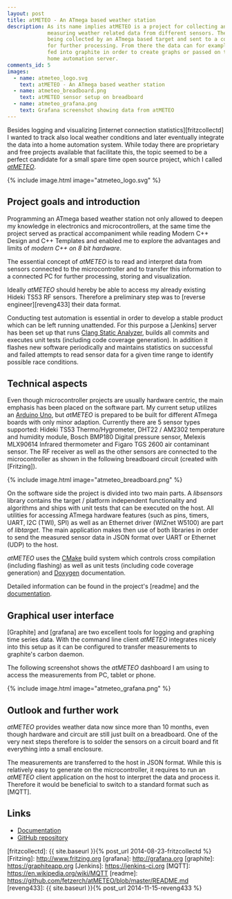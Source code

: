 ```yaml
---
layout: post
title: atMETEO - An ATmega based weather station
description: As its name implies atMETEO is a project for collecting and
             measuring weather related data from different sensors. The data is
             being collected by an ATmega based target and sent to a computer
             for further processing. From there the data can for example be
             fed into graphite in order to create graphs or passed on to a
             home automation server.
comments_id: 5
images:
  - name: atmeteo_logo.svg
    text: atMETEO - An ATmega based weather station
  - name: atmeteo_breadboard.png
    text: atMETEO sensor setup on breadboard
  - name: atmeteo_grafana.png
    text: Grafana screenshot showing data from atMETEO
---
```


Besides logging and visualizing [internet connection statistics][fritzcollectd]
I wanted to track also local weather conditions and later eventually integrate
the data into a home automation system. While today there are proprietary and
free projects available that facilitate this, the topic seemed to be a perfect
candidate for a small spare time open source project, which I called
*[atMETEO]*.

{% include image.html image="atmeteo_logo.svg" %}

## Project goals and introduction

Programming an ATmega based weather station not only allowed to deepen my
knowledge in electronics and microcontrollers, at the same time the project
served as practical accompaniment while reading Modern C++ Design and
C++ Templates and enabled me to explore the advantages and limits of
*modern C++ on 8 bit hardware*.

The essential concept of *atMETEO* is to read and interpret data from
sensors connected to the microcontroller and to transfer this
information to a connected PC for further processing, storing and
visualization.

Ideally *atMETEO* should hereby be able to access my already existing Hideki
TS53 RF sensors. Therefore a preliminary step was to
[reverse engineer][reveng433] their data format.

Conducting test automation is essential in order to develop a stable
product which can be left running unattended. For this purpose a [Jenkins]
server has been set up that runs [Clang Static Analyzer], builds all commits
and executes unit tests (including code coverage generation). In addition it
flashes new software periodically and maintains statistics on successful and
failed attempts to read sensor data for a given time range to identify possible
race conditions.

## Technical aspects

Even though microcontroller projects are usually hardware centric, the
main emphasis has been placed on the software part. My current setup utilizes
an [Arduino Uno][], but *atMETEO* is prepared to be built for different
ATmega boards with only minor adaption. Currently there are 5 sensor types
supported: Hideki TS53 Thermo/Hygrometer, DHT22 / AM2302 temperature and
humidity module, Bosch BMP180 Digital pressure sensor, Melexis MLX90614
Infrared thermometer and Figaro TGS 2600 air contaminant sensor. The RF
receiver as well as the other sensors are connected to the microcontroller as
shown in the following breadboard circuit (created with [Fritzing]).

{% include image.html image="atmeteo_breadboard.png" %}

On the software side the project is divided into two main parts.
A *libsensors* library contains the target / platform independent
functionality and algorithms and ships with unit tests that can be executed
on the host. All utilities for accessing ATmega hardware features (such as
pins, timers, UART, I2C (TWI), SPI) as well as an Ethernet driver
(WIZnet W5100) are part of *libtarget*. The main application makes then use of
both libraries in order to send the measured sensor data in JSON format over
UART or Ethernet (UDP) to the host.

*atMETEO* uses the [CMake] build system which controls cross compilation
(including flashing) as well as unit tests (including code coverage
generation) and [Doxygen] documentation.

Detailed information can be found in the project's [readme] and the
[documentation].

## Graphical user interface

[Graphite] and [grafana] are two excellent tools for logging and graphing time
series data. With the command line client *atMETEO* integrates nicely into
this setup as it can be configured to transfer measurements to graphite's
carbon daemon.

The following screenshot shows the *atMETEO* dashboard I am using to access
the measurements from PC, tablet or phone.

{% include image.html image="atmeteo_grafana.png" %}

## Outlook and further work

*atMETEO* provides weather data now since more than 10 months, even though
hardware and circuit are still just built on a breadboard. One of the very
next steps therefore is to solder the sensors on a circuit board and fit
everything into a small enclosure.

The measurements are transferred to the host in JSON format. While this is
relatively easy to generate on the microcontroller, it requires to run an
*atMETEO* client application on the host to interpret the data and process it.
Therefore it would be beneficial to switch to a standard format such as [MQTT].

## Links

* [Documentation][documentation]
* [GitHub repository][atMETEO]

[atMETEO]: https://github.com/fetzerch/atMETEO
[Arduino Uno]: http://arduino.cc/en/pmwiki.php?n=Main/arduinoBoardUno
[Clang Static Analyzer]: http://clang-analyzer.llvm.org
[CMake]: http://www.cmake.org
[documentation]: https://fetzerch.github.io/atMETEO
[Doxygen]: http://www.doxygen.org
[fritzcollectd]: {{ site.baseurl }}{% post_url 2014-08-23-fritzcollectd %}
[Fritzing]: http://www.fritzing.org
[grafana]: http://grafana.org
[graphite]: https://graphiteapp.org
[Jenkins]: https://jenkins-ci.org
[MQTT]: https://en.wikipedia.org/wiki/MQTT
[readme]: https://github.com/fetzerch/atMETEO/blob/master/README.md
[reveng433]: {{ site.baseurl }}{% post_url 2014-11-15-reveng433 %}
